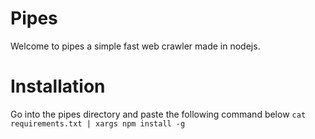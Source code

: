 # Pipes
Welcome to pipes a simple fast web crawler made in nodejs.

# Installation

Go into the pipes directory and paste the following command below
```cat requirements.txt | xargs npm install -g```
